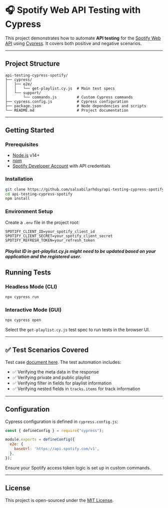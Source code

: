 
# 🎧 Spotify Web API Testing with Cypress

This project demonstrates how to automate **API testing** for the [Spotify Web API](https://developer.spotify.com/documentation/web-api/) using [Cypress](https://www.cypress.io/). It covers both positive and negative scenarios.

---

## Project Structure

```
api-testing-cypress-spotify/
├── cypress/
│   ├── e2e/
│   │   └── get-playlist.cy.js  # Main test specs
│   └── support/
│       └── commands.js         # Custom Cypress commands
├── cypress.config.js           # Cypress configuration
├── package.json                # Node dependencies and scripts
└── README.md                   # Project documentation
```

---

## Getting Started

### Prerequisites

- [Node.js](https://nodejs.org/) v14+
- [npm](https://www.npmjs.com/)
- [Spotify Developer Account](https://developer.spotify.com/) with API credentials

### Installation

```bash
git clone https://github.com/salsabilarhdsy/api-testing-cypress-spotify.git
cd api-testing-cypress-spotify
npm install
```

### Environment Setup

Create a `.env` file in the project root:

```env
SPOTIFY_CLIENT_ID=your_spotify_client_id
SPOTIFY_CLIENT_SECRET=your_spotify_client_secret
SPOTIFY_REFRESH_TOKEN=your_refresh_token
```

##### Playlist ID in get-playlist.cy.js might need to be updated based on your application and the registered user.

## Running Tests

### Headless Mode (CLI)

```bash
npx cypress run
```

### Interactive Mode (GUI)

```bash
npx cypress open
```

Select the `get-playlist.cy.js` test spec to run tests in the browser UI.

---

## ✅ Test Scenarios Covered

Test case [document here](https://docs.google.com/spreadsheets/d/1reCAvIL_NpesE2AJct4CRTuuEs4gnWqx9JiPCU2Tix0/edit?usp=sharing).
The test automation includes:

- ✅ Verifying the meta data in the response
- ✅ Verifying private and public playlist
- ✅ Verifying filter in fields for playlist information
- ✅ Verifying nested fields in `tracks.items` for track information

---

## Configuration

Cypress configuration is defined in `cypress.config.js`:

```js
const { defineConfig } = require("cypress");

module.exports = defineConfig({
  e2e: {
    baseUrl: 'https://api.spotify.com/v1',
  },
});
```

Ensure your Spotify access token logic is set up in custom commands.

---

## License

This project is open-sourced under the [MIT License](LICENSE).
